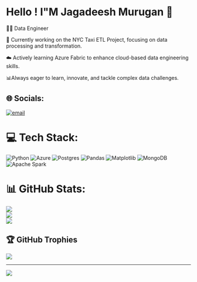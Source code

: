 # Hello ! I"M Jagadeesh Murugan 👋
🧑‍💻 Data Engineer

🚖 Currently working on the NYC Taxi ETL Project, focusing on data processing and transformation. 

☁️ Actively learning Azure Fabric to enhance cloud-based data engineering skills.

📊Always eager to learn, innovate, and tackle complex data challenges.
## 🌐 Socials:
[![email](https://img.shields.io/badge/Email-D14836?logo=gmail&logoColor=white)](mailto:jagadeeshmurugaan@gmail.com) 

# 💻 Tech Stack:
![Python](https://img.shields.io/badge/python-3670A0?style=for-the-badge&logo=python&logoColor=ffdd54) ![Azure](https://img.shields.io/badge/azure-%230072C6.svg?style=for-the-badge&logo=microsoftazure&logoColor=white) ![Postgres](https://img.shields.io/badge/postgres-%23316192.svg?style=for-the-badge&logo=postgresql&logoColor=white) ![Pandas](https://img.shields.io/badge/pandas-%23150458.svg?style=for-the-badge&logo=pandas&logoColor=white) ![Matplotlib](https://img.shields.io/badge/Matplotlib-%23ffffff.svg?style=for-the-badge&logo=Matplotlib&logoColor=black) ![MongoDB](https://img.shields.io/badge/MongoDB-%234ea94b.svg?style=for-the-badge&logo=mongodb&logoColor=white) ![Apache Spark](https://img.shields.io/badge/Apache%20Spark-FDEE21?style=for-the-badge&logo=apachespark&logoColor=black)
# 📊 GitHub Stats:
![](https://github-readme-stats.vercel.app/api?username=JagadeeshMurugan&theme=dark&hide_border=false&include_all_commits=false&count_private=true)<br/>
![](https://nirzak-streak-stats.vercel.app/?user=JagadeeshMurugan&theme=dark&hide_border=false)<br/>
![](https://github-readme-stats.vercel.app/api/top-langs/?username=JagadeeshMurugan&theme=dark&hide_border=false&include_all_commits=false&count_private=true&layout=compact)

## 🏆 GitHub Trophies
![](https://github-profile-trophy.vercel.app/?username=JagadeeshMurugan&theme=algolia&no-frame=false&no-bg=true&margin-w=4)

---
[![](https://visitcount.itsvg.in/api?id=JagadeeshMurugan&icon=9&color=0)](https://visitcount.itsvg.in)

<!-- Proudly created with GPRM ( https://gprm.itsvg.in ) -->
